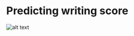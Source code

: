 # Predicting writing score
![alt text](<https://github.com/minhAI2045/Predicting-writing-score/raw/main/Fit the model/Performance comparison table of models.png>)

